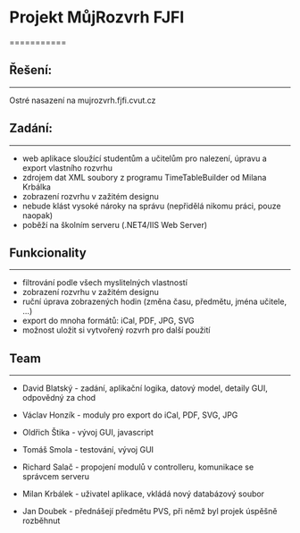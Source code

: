 # Projekt MůjRozvrh FJFI
===========


## Řešení:
--------------
Ostré nasazení na mujrozvrh.fjfi.cvut.cz

## Zadání:
--------------
* web aplikace sloužící studentům a učitelům pro nalezení, úpravu a export vlastního rozvrhu
* zdrojem dat XML soubory z programu TimeTableBuilder od Milana Krbálka
* zobrazení rozvrhu v zažitém designu
* nebude klást vysoké nároky na správu (nepřidělá nikomu práci, pouze naopak)
* poběží na školním serveru (.NET4/IIS Web Server)

## Funkcionality
--------------
* filtrování podle všech myslitelných vlastností
* zobrazení rozvrhu v zažitém designu
* ruční úprava zobrazených hodin (změna času, předmětu, jména učitele, ...)
* export do mnoha formátů: iCal, PDF, JPG, SVG
* možnost uložit si vytvořený rozvrh pro další použití

## Team
--------------
* David Blatský - zadání, aplikační logika, datový model, detaily GUI, odpovědný za chod
* Václav Honzík - moduly pro export do iCal, PDF, SVG, JPG
* Oldřich Štika - vývoj GUI, javascript
* Tomáš Smola - testování, vývoj GUI
* Richard Salač - propojení modulů v controlleru, komunikace se správcem serveru

* Milan Krbálek - uživatel aplikace, vkládá nový databázový soubor
* Jan Doubek - přednášejí předmětu PVS, při němž byl projek úspěšně rozběhnut
